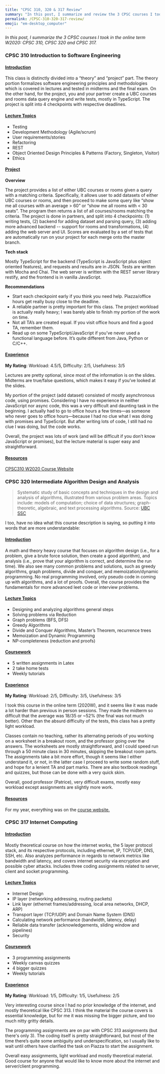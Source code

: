 ```yaml
---
title: "CPSC 310, 320 & 317 Review"
summary: "In this post, I summarize and review the 3 CPSC courses I took in the online term W2020: CPSC 310, CPSC 320 and CPSC 317."
permalink: /CPSC-310-320-317-review/
emoji: "em-desktop_computer"
---
```

*In this post, I summarize the 3 CPSC courses I took in the online term W2020: CPSC 310, CPSC 320 and CPSC 317.*
### CPSC 310 Introduction to Software Engineering
#### <ins>Introduction<ins>
This class is distinctly divided into a “theory” and “project” part. The theory portion formalizes software engineering principles and methodologies which is covered in lectures and tested in midterms and the final exam. On the other hand, for the project, you and your partner create a UBC courses and rooms data query engine and write tests, mostly in TypeScript. The project is split into 4 checkpoints with respective deadlines.

#### <ins>Lecture Topics<ins>
- Testing 
- Development Methodology (Agile/scrum)
- User requirements/stories
- Refactoring
- REST
- Object Oriented Design Principles & Patterns (Factory, Singleton, Visitor)
- Ethics

#### <ins>Project<ins>

**Overview**

The project provides a list of either UBC courses or rooms given a query with a matching criteria. Specifically, it allows user to add datasets of either UBC courses or rooms, and then proceed to make some query like “show me all courses with an average > 60” or “show me all rooms with < 30 seats”. The program then returns a list of all courses/rooms matching the criteria. The project is done in partners, and split into 4 checkpoints: (1) writing tests, (2) backend for adding dataset and parsing query, (3) adding more advanced backend -- support for rooms and transformations, (4) adding the web server and UI. Scores are evaluated by a set of tests that are automatically run on your project for each merge onto the master branch.

**Tech stack**

Mostly TypeScript for the backend (TypeScript is JavaScript plus object oriented features), and requests and results are in JSON. Tests are written with Mocha and Chai. The web server is written with the REST server library restify, and the frontend is in vanilla JavaScript. 

**Recommendations**

- Start each checkpoint early if you think you need help. Piazza/office hours get really busy close to the deadline.
- A reliable partner is pretty important for this class. The project workload is actually really heavy; I was barely able to finish my portion of the work on time. 
- Not all TA’s are created equal. If you visit office hours and find a good TA, remember them.
- Read up on some TypeScript/JavaScript if you’ve never used a functional language before. It’s quite different from Java, Python or C/C++. 

#### <ins>Experience<ins>
**My Rating**: Workload: 4.5/5, Difficulty: 2/5, Usefulness: 3/5

Lectures are pretty optional, since most of the information is on the slides. Midterms are true/false questions, which makes it easy if you’ve looked at the slides.

My portion of the project (add dataset) consisted of mostly asynchronous code, using promises. Considering I have no experience in neither JavaScript nor async code, this was a very difficult and daunting task in the beginning. I actually had to go to office hours a few times—as someone who never goes to office hours—because I had no clue what I was doing with promises and TypeScript. But after writing lots of code, I still had no clue I was doing, but the code works.

Overall, the project was lots of work (and will be difficult if you don’t know JavaScript or promises), but the lecture material is super easy and straightforward. 

#### <ins>Resources<ins>
[CPSC310 W2020 Course Website](https://sites.google.com/view/ubc-cpsc310-20w1-intro-to-se/home?authuser=0)


### CPSC 320 Intermediate Algorithm Design and Analysis
>Systematic study of basic concepts and techniques in the design and analysis of algorithms, illustrated from various problem areas. Topics include: models of computation; choice of data structures; graph-theoretic, algebraic, and text processing algorithms. Source: [UBC SSC](https://courses.students.ubc.ca/cs/courseschedule?pname=subjarea&tname=subj-course&dept=CPSC&course=320)

I too, have no idea what this course description is saying, so putting it into words that are more understandable:

#### <ins>Introduction<ins>
A math and theory heavy course that focuses on algorithm design (i.e., for a problem, give a brute force solution, then create a good algorithm), and analysis (i.e., prove that your algorithm is correct, and determine the run time). We also see many common problems and solutions, such as greedy algorithms, graph problems, divide and conquer, and memoization/dynamic programming. No real programming involved, only pseudo code in coming up with algorithms, and a lot of proofs. Overall, the course provides the fundamentals for more advanced leet code or interview problems. 

#### <ins>Lecture Topics<ins>

- Designing and analyzing algorithms general steps
- Solving problems via Reduction
- Graph problems (BFS, DFS)
- Greedy Algorithms
- Divide and Conquer Algorithms, Master’s Theorem, recurrence trees
- Memoization and Dynamic Programming
- NP-completeness (reduction and proofs)

#### <ins>Coursework<ins>
- 5 written assignments in Latex
- 2 take home tests
- Weekly tutorials

#### <ins>Experience<ins>
**My Rating**: Workload: 2/5, Difficulty: 3/5, Usefulness: 3/5

I took this course in the online term (2020W), and it seems like it was made a lot harder than previous in person sessions. They made the midterm so difficult that the average was 18/35 or ~52% (the final was not much better). Other than the absurd difficulty of the tests, this class has a pretty light workload.

Classes contain no teaching, rather its alternating periods of you working on a worksheet in a breakout room, and the professor going over the answers. The worksheets are mostly straightforward, and I could speed run through a 50 minute class in 30 minutes, skipping the breakout room parts. The assignments take a bit more effort, though it seems like I either understand it, or not, in the latter case I proceed to write some random stuff, and hope for a lenient TA and part marks. There are also textbook readings and quizzes, but those can be done with a very quick skim.

Overall, good professor (Patrice), very difficult exams, mostly easy workload except assignments are slightly more work.

#### <ins>Resources<ins>
For my year, everything was on the [course website.](https://www.students.cs.ubc.ca/~cs-320/2020W1/)


### CPSC 317 Internet Computing
#### <ins>Introduction<ins>
Mostly theoretical course on how the internet works, the 5 layer protocol stack, and its respective protocols, including ethernet, IP, TCP/UDP, DNS, SSH, etc. Also analyzes performance in regards to network metrics like bandwidth and latency, and covers internet security via encryption and possible cyber attacks. Includes three coding assignments related to server, client and socket programming.

#### <ins>Lecture Topics<ins>
- Internet Design
- IP layer (networking addressing, routing packets)
- Link layer (ethernet frames/addressing, local area networks, DHCP, ARP)
- Transport layer (TCP/UDP) and Domain Name System (DNS) 
- Calculating network performance (bandwidth, latency, delay)
- Reliable data transfer (acknowledgements, sliding window and pipelines)
- Security

#### <ins>Coursework<ins>
- 3 programming assignments
- Weekly canvas quizzes
- 4 bigger quizzes
- Weekly tutorials

#### <ins>Experience<ins>

**My Rating**: Workload: 1/5, Difficulty: 1/5, Usefulness: 2/5

Very interesting course since I had no prior knowledge of the internet, and mostly theoretical like CPSC 313. I think the material the course covers is essential knowledge, but for me it was missing the bigger picture, and too much nitty gritty details. 

The programming assignments are on par with CPSC 313 assignments (but there's only 3). The coding itself is pretty straightforward, but most of the time there’s quite some ambiguity and underspecification, so I usually like to wait until others have clarified the task on Piazza to start the assignment.

Overall easy assignments, light workload and mostly theoretical material. Good course for anyone that would like to know more about the internet and server/client programming.
